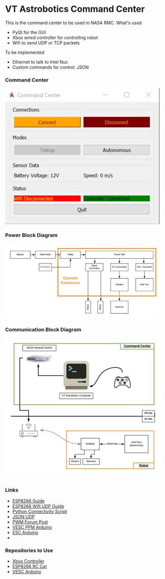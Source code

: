 # VT Astrobotics Command Center

This is the command center to be used in NASA RMC.
What's used
  - PyQt for the GUI
  - Xbox wired controller for controlling robot
  - Wifi to send UDP or TCP packets

To be implemented
  - Ethernet to talk to Intel Nuc
  - Custom commands for control: JSON

### Command Center

![Command Center](command_center.png)

### Power Block Diagram
![Power Block Diagram](PowerBlockDiagram.png)

### Communication Block Diagram
![Communication Block Diagram](CommunicationBlockDiagram.png)
```cpp

```

### Links
  - [ESP8266 Guide](https://learn.adafruit.com/adafruit-feather-huzzah-esp8266/using-arduino-ide)
  - [ESP8266 Wifi UDP Guide](https://arduino-esp8266.readthedocs.io/en/latest/esp8266wifi/udp-examples.html
)
  - [Python Connectivity Script](http://johnallen.us/?p=236)
  - [JSON UDP](https://arduinojson.org/v5/example/udp-beacon/)
  - [PWM Forum Post](https://arduino.stackexchange.com/questions/421/generating-pwm-signal-1-2-ms-333-hz
)
  - [VESC PPM Arduino](https://www.electric-skateboard.builders/t/rc-servo-ppm-controller-with-arduino/28581)
  - [ESC Arduino](https://forum.arduino.cc/index.php?topic=270309.0)
  -

### Repositories to Use
  - [Xbox Controller](https://github.com/FRC4564/Xbox)
  - [ESP8266 RC Car](https://github.com/indrekots/esp8266-rc-car-controller)
  - [VESC Arduino](https://github.com/shusain/eskatecontroller/)
